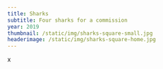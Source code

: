 ```yaml
---
title: Sharks
subtitle: Four sharks for a commission
year: 2019
thumbnail: /static/img/sharks-square-small.jpg
headerimage: /static/img/sharks-square-home.jpg
---
```

x